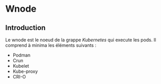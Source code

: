 # Wnode

## Introduction

Le wnode est le noeud de la grappe *Kubernetes* qui execute les pods. Il comprend à minima les
éléments suivants :

* Podman
* Crun
* Kubelet
* Kube-proxy
* CRI-O
